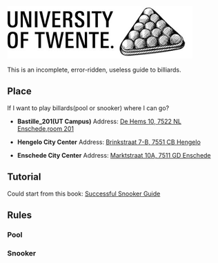  ![TwenteBillardLogo](resources/logo.jpg)
<!-- # TwenteBillard -->

This is an incomplete, error-ridden, useless guide to billiards.

## Place
If I want to play billards(pool or snooker) where I can go?
- **Bastille_201(UT Campus)** 
Address: [De Hems 10, 7522 NL Enschede,room 201](https://use.mazemap.com/#v=1&campusid=171&zlevel=2&center=6.852414,52.243278&zoom=19.7&sharepoitype=poi&sharepoi=1000810181)

- **Hengelo City Center**
Address: [Brinkstraat 7-B, 7551 CB Hengelo](https://www.google.com/maps/place/Snooker+en+Pool+Centrum+Hengelo/@52.2647948,6.7927296,198m/data=!3m1!1e3!4m6!3m5!1s0x47b811e3a628a299:0x43058e0ee53e6c22!8m2!3d52.2647479!4d6.7928682!16s%2Fg%2F1tgnl4fs?entry=ttu&g_ep=EgoyMDI0MDgyMS4wIKXMDSoASAFQAw%3D%3D)

- **Enschede City Center**
Address: [Marktstraat 10A, 7511 GD Enschede](https://www.google.com/maps/place/Snooker+%26+Poolcentrum+Enschede/@52.2210138,6.8941924,326a,35y,343.88h/data=!3m1!1e3!4m6!3m5!1s0x47b81471342532dd:0x3640b4a540d3bba3!8m2!3d52.2210478!4d6.8939163!16s%2Fg%2F1tyktg43?entry=ttu&g_ep=EgoyMDI0MDgyMS4wIKXMDSoASAFQAw%3D%3D)

## Tutorial
Could start from this book: [Successful Snooker Guide](https://www.dunns-cues.com/pics/successfulsnooker.pdf)


## Rules
### Pool
### Snooker







